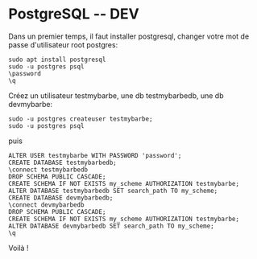 # PostgreSQL -- DEV
Dans un premier temps, il faut installer postgresql, changer votre mot de passe d'utilisateur root postgres:
```
sudo apt install postgresql
sudo -u postgres psql
\password
\q
```

Créez un utilisateur testmybarbe, une db testmybarbedb, une db devmybarbe:
```
sudo -u postgres createuser testmybarbe;
sudo -u postgres psql
```
puis
```
ALTER USER testmybarbe WITH PASSWORD 'password';
CREATE DATABASE testmybarbedb;
\connect testmybarbedb
DROP SCHEMA PUBLIC CASCADE;
CREATE SCHEMA IF NOT EXISTS my_scheme AUTHORIZATION testmybarbe;
ALTER DATABASE testmybarbedb SET search_path TO my_scheme;
CREATE DATABASE devmybarbedb;
\connect devmybarbedb
DROP SCHEMA PUBLIC CASCADE;
CREATE SCHEMA IF NOT EXISTS my_scheme AUTHORIZATION testmybarbe;
ALTER DATABASE devmybarbedb SET search_path TO my_scheme;
\q
```

Voilà !